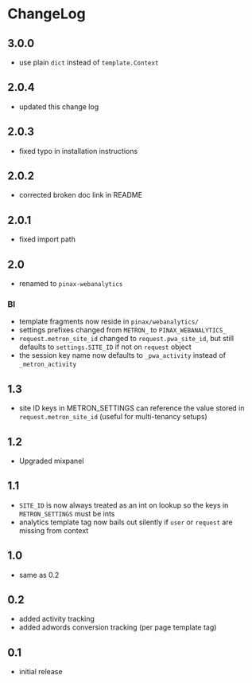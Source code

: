 # ChangeLog

## 3.0.0

- use plain `dict` instead of `template.Context`

## 2.0.4

- updated this change log

## 2.0.3

- fixed typo in installation instructions

## 2.0.2

- corrected broken doc link in README

## 2.0.1

- fixed import path

## 2.0

- renamed to `pinax-webanalytics`

### BI

- template fragments now reside in `pinax/webanalytics/`
- settings prefixes changed from `METRON_` to `PINAX_WEBANALYTICS_`
- `request.metron_site_id` changed to `request.pwa_site_id`, but still defaults to `settings.SITE_ID` if not on `request` object
- the session key name now defaults to `_pwa_activity` instead of `_metron_activity`

## 1.3

- site ID keys in METRON_SETTINGS can reference the value stored in
  ``request.metron_site_id`` (useful for multi-tenancy setups)

## 1.2

- Upgraded mixpanel

## 1.1

- ``SITE_ID`` is now always treated as an int on lookup so the keys in
  ``METRON_SETTINGS`` must be ints
- analytics template tag now bails out silently if ``user`` or ``request`` are
  missing from context


## 1.0

- same as 0.2

## 0.2

- added activity tracking
- added adwords conversion tracking (per page template tag)

## 0.1

- initial release
